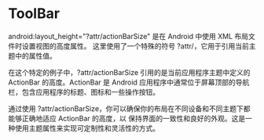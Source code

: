 # ToolBar

android:layout_height="?attr/actionBarSize" 是在 Android 中使用 XML 布局文件时设置视图的高度属性。
这里使用了一个特殊的符号 ?attr/，它用于引用当前主题中的属性值。

在这个特定的例子中，?attr/actionBarSize 引用的是当前应用程序主题中定义的 ActionBar 的高度。ActionBar 
是 Android 应用程序中通常位于屏幕顶部的导航栏，包含应用程序的标题、图标和一些操作按钮。

通过使用 ?attr/actionBarSize，你可以确保你的布局在不同设备和不同主题下都能够正确地适应 ActionBar 的高度，以
保持界面的一致性和良好的外观。这是一种使用主题属性来实现可定制性和灵活性的方式。